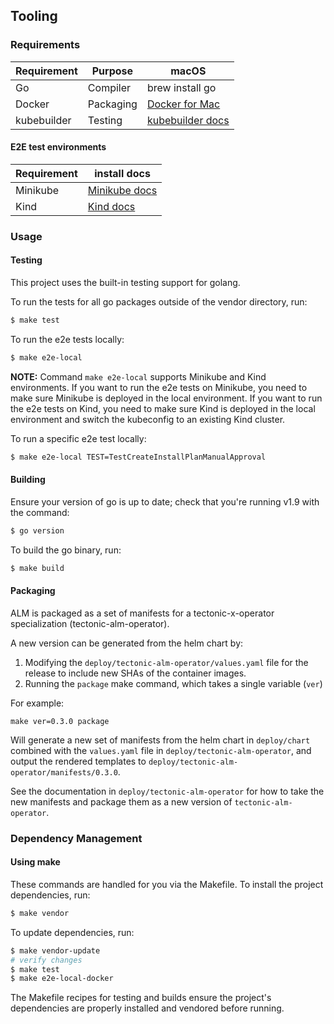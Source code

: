 ## Tooling

### Requirements

| Requirement | Purpose               | macOS                |
|-------------|-----------------------|----------------------|
| Go          | Compiler              | brew install go      |
| Docker      | Packaging             | [Docker for Mac]     |
| kubebuilder | Testing               | [kubebuilder docs]   |

[Docker for Mac]: https://store.docker.com/editions/community/docker-ce-desktop-mac
[kubebuilder docs]: https://book.kubebuilder.io/quick-start.html#installation

#### E2E test environments

| Requirement | install docs         |
|-------------|----------------------|
| Minikube    | [Minikube docs]      |
| Kind        | [Kind docs]          |

[Minikube docs]: https://minikube.sigs.k8s.io/docs/start
[Kind docs]: https://kind.sigs.k8s.io/docs/user/quick-start

### Usage

#### Testing

This project uses the built-in testing support for golang.

To run the tests for all go packages outside of the vendor directory, run:
```sh
$ make test
```

To run the e2e tests locally:

```sh
$ make e2e-local
```

**NOTE:** Command `make e2e-local` supports Minikube and Kind environments. If you want to run the e2e tests on Minikube, you need to make sure Minikube is deployed in the local environment. If you want to run the e2e tests on Kind, you need to make sure Kind is deployed in the local environment and switch the kubeconfig to an existing Kind cluster.

To run a specific e2e test locally:

```sh
$ make e2e-local TEST=TestCreateInstallPlanManualApproval
```

#### Building

Ensure your version of go is up to date; check that you're running v1.9 with the
command:
```sh
$ go version
```

To build the go binary, run:
```sh
$ make build
```

#### Packaging

ALM is packaged as a set of manifests for a tectonic-x-operator specialization (tectonic-alm-operator).

A new version can be generated from the helm chart by:

 1. Modifying the `deploy/tectonic-alm-operator/values.yaml` file for the release to include new SHAs of the container images. 
 1. Running the `package` make command, which takes a single variable (`ver`)
 
For example:

```
make ver=0.3.0 package
``` 

Will generate a new set of manifests from the helm chart in `deploy/chart` combined with the `values.yaml` file in `deploy/tectonic-alm-operator`, and output the rendered templates to `deploy/tectonic-alm-operator/manifests/0.3.0`.

See the documentation in `deploy/tectonic-alm-operator` for how to take the new manifests and package them as a new version of `tectonic-alm-operator`.
 
### Dependency Management

#### Using make
These commands are handled for you via the Makefile. To install the project
dependencies, run:

```sh
$ make vendor
```

To update dependencies, run:

```sh
$ make vendor-update
# verify changes
$ make test
$ make e2e-local-docker
```

The Makefile recipes for testing and builds ensure the project's dependencies
are properly installed and vendored before running.
